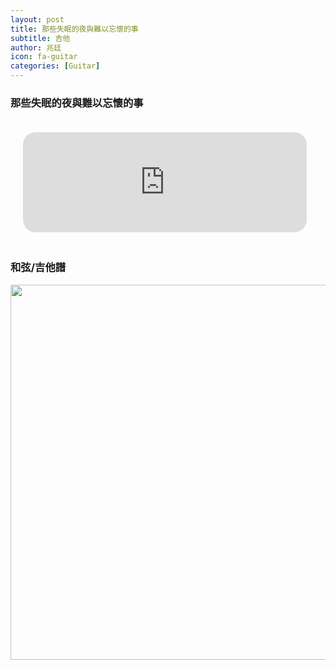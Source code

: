 ```yaml
---
layout: post
title: 那些失眠的夜與難以忘懷的事
subtitle: 吉他
author: 兆廷
icon: fa-guitar
categories: [Guitar]
---
```


<h3>那些失眠的夜與難以忘懷的事</h3>

<!--break-->

<iframe width="90%" height="160" src="https://clyp.it/rtfeplje/widget" frameborder="0" style="margin: 20px;  border-radius: 20px;"></iframe>

<h3>和弦/吉他譜</h3>

  <img src="https://jtchen0528.github.io/blog/assets/files/吉他譜_那些失眠的夜與難以忘懷的事.jpg" class="responsive" width="600" height="400" style="max-width: 100%;  height: auto;">

<br>
